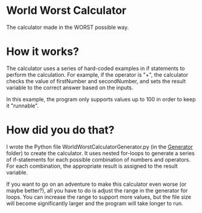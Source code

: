 # World Worst Calculator
 The calculator made in the WORST possible way.

# How it works?
The calculator uses a series of hard-coded examples in if statements to perform the calculation. For example, if the operator is "+", the calculator checks the value of firstNumber and secondNumber, and sets the result variable to the correct answer based on the inputs.

In this example, the program only supports values up to 100 in order to keep it "runnable".

# How did you do that?
I wrote the Python file WorldWorstCalculatorGenerator.py (in the [Generator](https://github.com/GabrielVitorGL/WorldWorstCalculator/tree/main/Generator) folder) to create the calculator. It uses nested for-loops to generate a series of if-statements for each possible combination of numbers and operators. For each combination, the appropriate result is assigned to the result variable.

If you want to go on an adventure to make this calculator even worse (or maybe better?), all you have to do is adjust the range in the generator for loops. You can increase the range to support more values, but the file size will become significantly larger and the program will take longer to run.
